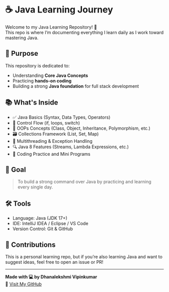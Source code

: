 # ☕ Java Learning Journey

Welcome to my Java Learning Repository! 🌱  
This repo is where I’m documenting everything I learn daily as I work toward mastering Java.

## 🎯 Purpose

This repository is dedicated to:
- Understanding **Core Java Concepts**
- Practicing **hands-on coding**
- Building a strong **Java foundation** for full stack development

## 📚 What's Inside

- ✅ Java Basics (Syntax, Data Types, Operators)
- 🔁 Control Flow (if, loops, switch)
- 🧱 OOPs Concepts (Class, Object, Inheritance, Polymorphism, etc.)
- 🗃️ Collections Framework (List, Set, Map)
- 🧵 Multithreading & Exception Handling
- 🔍 Java 8 Features (Streams, Lambda Expressions, etc.)
- 🧪 Coding Practice and Mini Programs


## 🚀 Goal

> To build a strong command over Java by practicing and learning every single day.

## 🛠️ Tools

- Language: Java (JDK 17+)
- IDE: IntelliJ IDEA / Eclipse / VS Code
- Version Control: Git & GitHub

## 🙌 Contributions

This is a personal learning repo, but if you’re also learning Java and want to suggest ideas, feel free to open an issue or PR!

---

**Made with 💻 by Dhanalekshmi Vipinkumar**  
🔗 [Visit My GitHub](https://github.com/Dhanalekshmi26)


